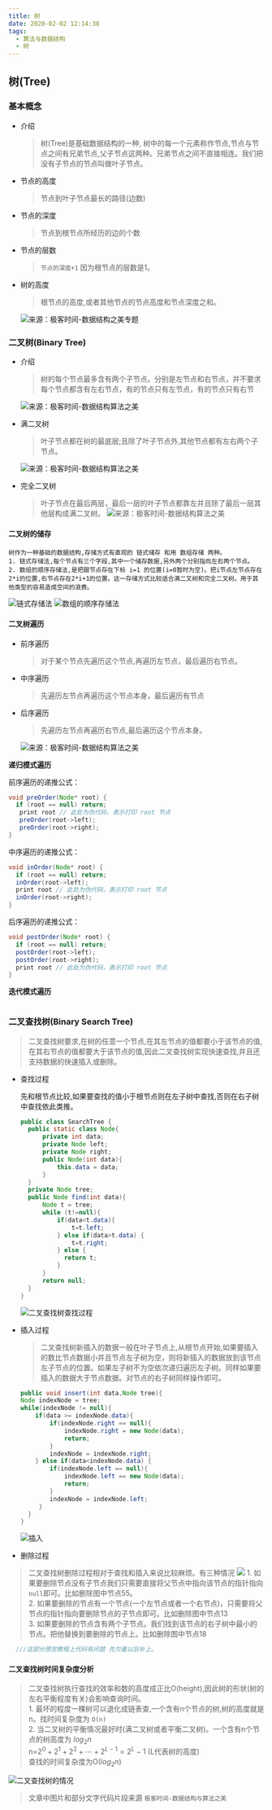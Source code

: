 ```yaml
---
title: 树
date: 2020-02-02 12:14:38
tags:
  - 算法与数据结构
  - 树
---
```

## 树(Tree)
### 基本概念
- 介绍
  > 树(Tree)是基础数据结构的一种, 树中的每一个元素称作节点,节点与节点之间有兄弟节点,父子节点这两种。兄弟节点之间不直接相连。我们把没有子节点的节点叫做叶子节点。
- 节点的高度
  > 节点到叶子节点最长的路径(边数)
- 节点的深度
  >节点到根节点所经历的边的个数
- 节点的层数
  > `节点的深度+1` 因为根节点的层数是1。
- 树的高度
  > 根节点的高度,或者其他节点的节点高度和节点深度之和。

  ![来源：极客时间-数据结构之美专题](http://blogqiniu.wangminwei.top/202002021232_96.png?/)

### 二叉树(Binary Tree)
- 介绍
  > 树的每个节点最多含有两个子节点。分别是左节点和右节点，并不要求每个节点都含有左右节点，有的节点只有左节点，有的节点只有右节

  ![来源：极客时间-数据结构算法之美](http://blogqiniu.wangminwei.top/202002021248_678.png?/)
- 满二叉树
  > 叶子节点都在树的最底层;且除了叶子节点外,其他节点都有左右两个子节点。

  ![来源：极客时间-数据结构算法之美](http://blogqiniu.wangminwei.top/202002021249_40.png?/)
- 完全二叉树
   > 叶子节点在最后两层，最后一层的叶子节点都靠左并且除了最后一层其他层构成满二叉树。
   ![来源：极客时间-数据结构算法之美](http://blogqiniu.wangminwei.top/202002021252_81.png?/)
#### 二叉树的储存
    树作为一种基础的数据结构,存储方式有直观的 链式储存 和用 数组存储 两种。
    1. 链式存储法,每个节点有三个字段,其中一个储存数据,另外两个分别指向左右两个节点。
    2. 数组的顺序存储法,是把跟节点存在下标 i=1 的位置(i=0暂时为空)。把i节点左节点存在2*i的位置,右节点存在2*i+1的位置。这一存储方式比较适合满二叉树和完全二叉树。用于其他类型的容易造成空间的浪费。

  ![链式存储法](http://blogqiniu.wangminwei.top/202002031112_287.png?/)
  ![数组的顺序存储法](http://blogqiniu.wangminwei.top/202002031118_599.png?/)
#### 二叉树遍历
- 前序遍历
  > 对于某个节点先遍历这个节点,再遍历左节点，最后遍历右节点。
- 中序遍历
  > 先遍历左节点再遍历这个节点本身，最后遍历有节点
- 后序遍历
  > 先遍历左节点再遍历右节点,最后遍历这个节点本身。

  ![来源：极客时间-数据结构算法之美](http://blogqiniu.wangminwei.top/202002021348_774.png?/)
 
 **递归模式遍历**

  前序遍历的递推公式：
  ```Java
  void preOrder(Node* root) { 
    if (root == null) return;
     print root // 此处为伪代码，表示打印 root 节点 
     preOrder(root->left); 
     preOrder(root->right);  
  }
  ```
  中序遍历的递推公式：
  ```Java
  void inOrder(Node* root) { 
    if (root == null) return; 
    inOrder(root->left);
    print root // 此处为伪代码，表示打印 root 节点 
    inOrder(root->right);
  }
  ```
  后序遍历的递推公式：
  ```Java
  void postOrder(Node* root) { 
    if (root == null) return; 
    postOrder(root->left); 
    postOrder(root->right); 
    print root // 此处为伪代码，表示打印 root 节点
  }
  ```

  **迭代模式遍历**
  ```
  ```
### 二叉查找树(Binary Search Tree)
  >二叉查找树要求,在树的任意一个节点,在其左节点的值都要小于该节点的值,在其右节点的值都要大于该节点的值,因此二叉查找树实现快速查找,并且还支持数据的快速插入或删除。
  - 查找过程
     
    先和根节点比较,如果要查找的值小于根节点则在左子树中查找,否则在右子树中查找依此类推。
    ```Java
    public class SearchTree {
      public static class Node{
          private int data;
          private Node left;
          private Node right;
          public Node(int data){
              this.data = data;
          }
      }
      private Node tree;
      public Node find(int data){
          Node t = tree;
          while (t!=null){
              if(data<t.data){
                  t=t.left;
              } else if(data>t.data) {
                  t=t.right;
              } else {
                return t;
              }
          }
          return null;
      }
    }
    ```
    ![二叉查找树查找过程](http://blogqiniu.wangminwei.top/202002021921_337.png?/)
  - 插入过程
    > 二叉查找树新插入的数据一般在叶子节点上,从根节点开始,如果要插入的数比节点数据小并且节点左子树为空，则将新插入的数据放到该节点左子节点的位置。如果左子树不为空依次递归遍历左子树。同样如果要插入的数据大于节点数据。对节点的右子树同样操作即可。
    ```Java
    public void insert(int data,Node tree){
    Node indexNode = tree;
    while(indexNode != null){
        if(data >= indexNode.data){
            if(indexNode.right == null){
                indexNode.right = new Node(data);
                return;
            }
            indexNode = indexNode.right;
        } else if(data<indexNode.data) {
            if(indexNode.left == null){
                indexNode.left == new Node(data);
                return;
            }
            indexNode = indexNode.left;
         }
      }
    }
    ```
      ![插入](http://blogqiniu.wangminwei.top/202002021953_674.png?/)

  - 删除过程
   > 二叉查找树删除过程相对于查找和插入来说比较麻烦。有三种情况
     ![](http://blogqiniu.wangminwei.top/202002022219_211.png?/)
     1. 如果要删除节点没有子节点我们只需要直接将父节点中指向该节点的指针指向`null`即可。比如删除图中节点55。<br/>
     2. 如果要删除的节点有一个节点(一个左节点或者一个右节点)，只需要将父节点的指针指向要删除节点的子节点即可。比如删除图中节点13<br/>
     3. 如果要删除的节点含有两个子节点。我们找到该节点的右子树中最小的节点。把他替换到要删除的节点上。比如删除图中节点18
    
  ```Java
    ///这部分感觉教程上代码有问题 先欠着以后补上。
  ```
#### 二叉查找树时间复杂度分析
  >二叉查找树执行查找的效率和数的高度成正比O(height),因此树的形状(树的左右平衡程度有关)会影响查询时间。<br/>
    1. 最坏的程度一棵树可以退化成链表查,一个含有n个节点的树,树的高度就是n。找时间复杂度为 `O(n)` <br/>
    2. 当二叉树的平衡情况最好时(满二叉树或者平衡二叉树)。一个含有n个节点的树高度为 $log_2n$<br/>
    n=$2^0+2^1+2^2+\cdots+2^{L-1}=2^L-1$ (L代表树的高度)</br>
   查找的时间复杂度为O($log_2n$)
   
  ![二叉查找树的情况](http://blogqiniu.wangminwei.top/202002031131_882.png?/)  

>文章中图片和部分文字代码片段来源 `极客时间-数据结构与算法之美`